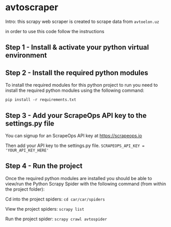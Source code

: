 # avtoscraper
Intro: this scrapy web scraper is created to scrape data from `avtoelon.uz`

in order to use this code follow the instructions
## Step 1 - Install & activate your python virtual environment
## Step 2 - Install the required python modules
To install the required modules for this python project to run you need to install the required python modules using the following command:

`pip install -r requirements.txt`


## Step 3 - Add your ScrapeOps API key to the settings.py file
You can signup for an ScrapeOps API key at https://scrapeops.io

Then add your API key to the settings.py file.
`SCRAPEOPS_API_KEY = 'YOUR_API_KEY_HERE'` 

## Step 4 - Run the project
Once the required python modules are installed you should be able to view/run the Python Scrapy Spider with the following command (from within the project folder):

Cd into the project spiders: `cd car/car/spiders`

View the project spiders: `scrapy list`

Run the project spider: `scrapy crawl avtospider`
 
